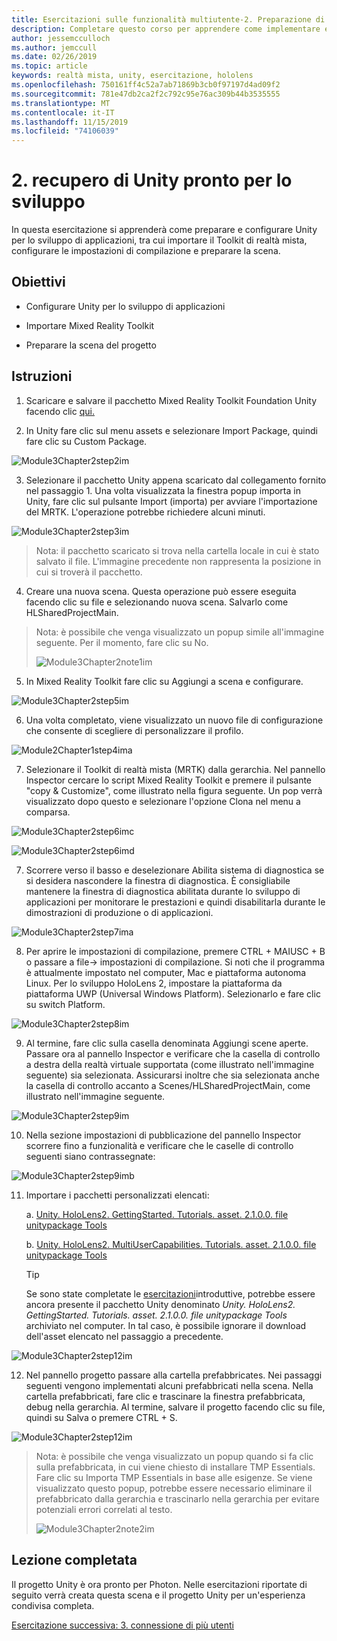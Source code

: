 ```yaml
---
title: Esercitazioni sulle funzionalità multiutente-2. Preparazione di Unity per lo sviluppo
description: Completare questo corso per apprendere come implementare esperienze condivise multiutente all'interno di un'applicazione HoloLens 2.
author: jessemcculloch
ms.author: jemccull
ms.date: 02/26/2019
ms.topic: article
keywords: realtà mista, unity, esercitazione, hololens
ms.openlocfilehash: 750161ff4c52a7ab71869b3cb0f97197d4ad09f2
ms.sourcegitcommit: 781e47db2ca2f2c792c95e76ac309b44b3535555
ms.translationtype: MT
ms.contentlocale: it-IT
ms.lasthandoff: 11/15/2019
ms.locfileid: "74106039"
---
```

# <a name="2-getting-unity-ready-for-development"></a>2. recupero di Unity pronto per lo sviluppo 


In questa esercitazione si apprenderà come preparare e configurare Unity per lo sviluppo di applicazioni, tra cui importare il Toolkit di realtà mista, configurare le impostazioni di compilazione e preparare la scena.

## <a name="objectives"></a>Obiettivi

- Configurare Unity per lo sviluppo di applicazioni

- Importare Mixed Reality Toolkit

- Preparare la scena del progetto

## <a name="instructions"></a>Istruzioni

1. Scaricare e salvare il pacchetto Mixed Reality Toolkit Foundation Unity facendo clic [qui.](https://github.com/microsoft/MixedRealityToolkit-Unity/releases/download/v2.1.0/Microsoft.MixedReality.Toolkit.Unity.Foundation.2.1.0.unitypackage)

2. In Unity fare clic sul menu assets e selezionare Import Package, quindi fare clic su Custom Package.

![Module3Chapter2step2im](images/module3chapter2step2im.PNG)

3. Selezionare il pacchetto Unity appena scaricato dal collegamento fornito nel passaggio 1. Una volta visualizzata la finestra popup importa in Unity, fare clic sul pulsante Import (importa) per avviare l'importazione del MRTK. L'operazione potrebbe richiedere alcuni minuti.

![Module3Chapter2step3im](images/module3chapter2step3im.PNG)

> Nota: il pacchetto scaricato si trova nella cartella locale in cui è stato salvato il file. L'immagine precedente non rappresenta la posizione in cui si troverà il pacchetto.

4. Creare una nuova scena. Questa operazione può essere eseguita facendo clic su file e selezionando nuova scena. Salvarlo come HLSharedProjectMain.

> Nota: è possibile che venga visualizzato un popup simile all'immagine seguente. Per il momento, fare clic su No.
>
> ![Module3Chapter2note1im](images/module3chapter2note1im.PNG)

5. In Mixed Reality Toolkit fare clic su Aggiungi a scena e configurare.

![Module3Chapter2step5im](images/module3chapter2step5im.PNG)

6. Una volta completato, viene visualizzato un nuovo file di configurazione che consente di scegliere di personalizzare il profilo. 

![Module2Chapter1step4ima](images/Module2Chapter1step4ima.PNG)

7. Selezionare il Toolkit di realtà mista (MRTK) dalla gerarchia. Nel pannello Inspector cercare lo script Mixed Reality Toolkit e premere il pulsante "copy & Customize", come illustrato nella figura seguente.  Un pop verrà visualizzato dopo questo e selezionare l'opzione Clona nel menu a comparsa.

![Module3Chapter2step6imc](images/module3chapter2step6imc.PNG)

![Module3Chapter2step6imd](images/module3chapter2step6imd.PNG)

7. Scorrere verso il basso e deselezionare Abilita sistema di diagnostica se si desidera nascondere la finestra di diagnostica. È consigliabile mantenere la finestra di diagnostica abilitata durante lo sviluppo di applicazioni per monitorare le prestazioni e quindi disabilitarla durante le dimostrazioni di produzione o di applicazioni. 

![Module3Chapter2step7ima](images/module3chapter2step7ima.PNG)

8. Per aprire le impostazioni di compilazione, premere CTRL + MAIUSC + B o passare a file-> impostazioni di compilazione. Si noti che il programma è attualmente impostato nel computer, Mac e piattaforma autonoma Linux. Per lo sviluppo HoloLens 2, impostare la piattaforma da piattaforma UWP (Universal Windows Platform). Selezionarlo e fare clic su switch Platform.

![Module3Chapter2step8im](images/module3chapter2step8im.PNG)

9. Al termine, fare clic sulla casella denominata Aggiungi scene aperte. Passare ora al pannello Inspector e verificare che la casella di controllo a destra della realtà virtuale supportata (come illustrato nell'immagine seguente) sia selezionata. Assicurarsi inoltre che sia selezionata anche la casella di controllo accanto a Scenes/HLSharedProjectMain, come illustrato nell'immagine seguente.

![Module3Chapter2step9im](images/module3chapter2step9im.PNG)

10. Nella sezione impostazioni di pubblicazione del pannello Inspector scorrere fino a funzionalità e verificare che le caselle di controllo seguenti siano contrassegnate:

![Module3Chapter2step9imb](images/module3chapter2step9imb.PNG)

11. Importare i pacchetti personalizzati elencati:

    a. [Unity. HoloLens2. GettingStarted. Tutorials. asset. 2.1.0.0. file unitypackage Tools](https://github.com/microsoft/MixedRealityLearning/releases/download/getting-started-v2.1.0.0/Unity.HoloLens2.GettingStarted.Tutorials.Asset.2.1.0.0.unitypackage)

    b. [Unity. HoloLens2. MultiUserCapabilities. Tutorials. asset. 2.1.0.0. file unitypackage Tools](https://github.com/microsoft/MixedRealityLearning/releases/download/multi-user-capabilities-v2.1.0.0/Unity.HoloLens2.MultiUserCapabilities.Tutorials.Asset.2.1.0.0.unitypackage)

    >[!TIP]
    >Se sono state completate le [esercitazioni](mrlearning-base-ch1.md)introduttive, potrebbe essere ancora presente il pacchetto Unity denominato _Unity. HoloLens2. GettingStarted. Tutorials. asset. 2.1.0.0. file unitypackage Tools_ archiviato nel computer. In tal caso, è possibile ignorare il download dell'asset elencato nel passaggio a precedente.

![Module3Chapter2step12im](images/module3chapter2step11im.PNG)

12. Nel pannello progetto passare alla cartella prefabbricates. Nei passaggi seguenti vengono implementati alcuni prefabbricati nella scena. Nella cartella prefabbricati, fare clic e trascinare la finestra prefabbricata, debug nella gerarchia. Al termine, salvare il progetto facendo clic su file, quindi su Salva o premere CTRL + S.

![Module3Chapter2step12im](images/module3chapter2step12im.PNG)

   > Nota: è possibile che venga visualizzato un popup quando si fa clic sulla prefabbricata, in cui viene chiesto di installare TMP Essentials. Fare clic su Importa TMP Essentials in base alle esigenze. Se viene visualizzato questo popup, potrebbe essere necessario eliminare il prefabbricato dalla gerarchia e trascinarlo nella gerarchia per evitare potenziali errori correlati al testo.
   >
>![Module3Chapter2note2im](images/module3chapter2note2im.PNG)


## <a name="congratulations"></a>Lezione completata

Il progetto Unity è ora pronto per Photon. Nelle esercitazioni riportate di seguito verrà creata questa scena e il progetto Unity per un'esperienza condivisa completa.

[Esercitazione successiva: 3. connessione di più utenti](mrlearning-sharing(photon)-ch3.md)

